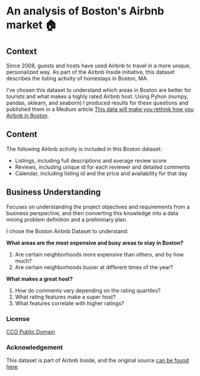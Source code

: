 # An analysis of Boston's Airbnb market :house:

## Context
Since 2008, guests and hosts have used Airbnb to travel in a more unique, personalized way. As part of the Airbnb Inside initiative, this dataset describes the listing activity of homestays in Boston, MA. 

I've chosen this dataset to understand which areas in Boston are better for tourists and what makes a highly rated Airbnb host. Using Pyhon (numpy, pandas, sklearn, and seaborn) I produced results for these questions and published them in a Medium article [This data will make you rethink how you Airbnb in Boston](https://medium.com/@andrescrucetta/this-data-will-make-you-rethink-how-you-airbnb-in-boston-dff227e80732?sk=46bf35cad3f539b96ce596f70fae5d5e).

## Content 

The following Airbnb activity is included in this Boston dataset:
- Listings, including full descriptions and average review score
- Reviews, including unique id for each reviewer and detailed comments
- Calendar, including listing id and the price and availability for that day

## Business Understanding

Focuses on understanding the project objectives and requirements from a business perspective, and then converting this knowledge into a data mining problem definition and a preliminary plan.

I chose the Boston Airbnb Dataset to understand:

**What areas are the most expensive and busy areas to stay in Boston?**
1. Are certain neighborhoods more expensive than others, and by how much?
2. Are certain neighborhoods busier at different times of the year?

**What makes a great host?** 
1. How do comments vary depending on the rating quartiles? 
2. What rating features make a super host?
3. What features correlate with higher ratings?

### License
[CCO Public Domain](https://creativecommons.org/publicdomain/zero/1.0/)

### Acknowledgement
This dataset is part of Airbnb Inside, and the original source [can be found here](http://insideairbnb.com/get-the-data.html).
